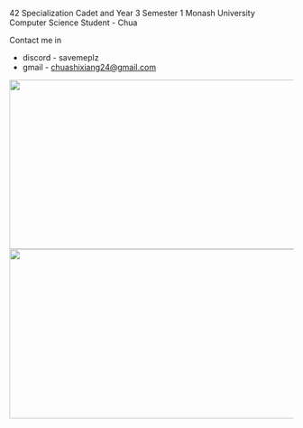 <!-- ![Amgous](https://static.wikia.nocookie.net/amogus/images/c/cb/Susremaster.png/revision/latest?cb=20210806124552) -->

42 Specialization Cadet and Year 3 Semester 1 Monash University Computer Science Student - Chua
</br>

Contact me in 
  - discord - savemeplz
  - gmail - chuashixiang24@gmail.com

<p align="center">
  <img src="https://github.com/user-attachments/assets/6d829408-9a94-4097-adef-a0f56d8ae518"  width="600" height="300">
  <img src="https://static.wikia.nocookie.net/amogus/images/c/cb/Susremaster.png/revision/latest?cb=20210806124552"  width="600" height="300">
</p>
<!--
**SpaghettiCodes/SpaghettiCodes** is a ✨ _special_ ✨ repository because its `README.md` (this file) appears on your GitHub profile.

Here are some ideas to get you started:

- 🔭 I’m currently working on ...
- 🌱 I’m currently learning ...
- 👯 I’m looking to collaborate on ...
- 🤔 I’m looking for help with ...
- 💬 Ask me about ...
- 📫 How to reach me: ...
- 😄 Pronouns: ...
- ⚡ Fun fact: ...
-->
